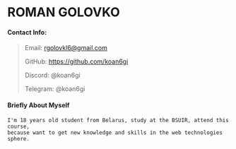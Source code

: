 
# ROMAN GOLOVKO

#### Contact Info:

> Email: rgolovkl6@gmail.com
>
> GitHub: https://github.com/koan6gi
>
> Discord: @koan6gi
>
> Telegram: @koan6gi


#### Briefly About Myself

    I'm 18 years old student from Belarus, study at the BSUIR, attend this course,
    because want to get new knowledge and skills in the web technologies sphere.
    